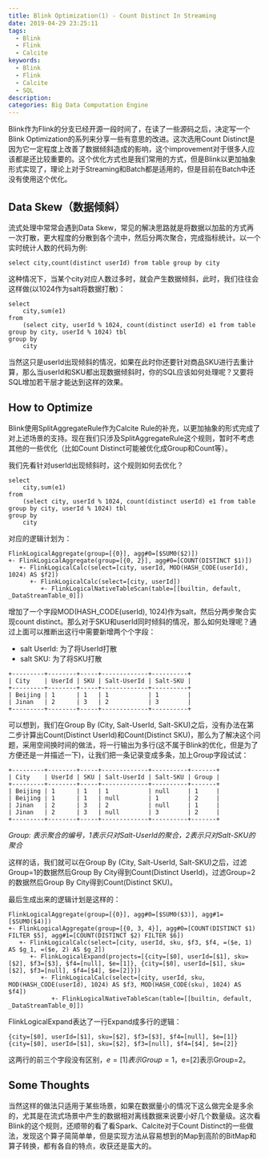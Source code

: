 ```yaml
---
title: Blink Optimization(1) - Count Distinct In Streaming
date: 2019-04-29 23:25:11
tags: 
  - Blink
  - Flink
  - Calcite
keywords: 
  - Blink
  - Flink
  - Calcite
  - SQL
description:
categories: Big Data Computation Engine
---
```


Blink作为Flink的分支已经开源一段时间了，在读了一些源码之后，决定写一个Blink Optimization的系列来分享一些有意思的改进。这次选用Count Distinct是因为它一定程度上改善了数据倾斜造成的影响，这个improvement对于很多人应该都是还比较重要的。这个优化方式也是我们常用的方式，但是Blink以更加抽象形式实现了，理论上对于Streaming和Batch都是适用的，但是目前在Batch中还没有使用这个优化。

## Data Skew（数据倾斜）

流式处理中常常会遇到Data Skew，常见的解决思路就是将数据以加盐的方式再一次打散，更大程度的分散到各个流中，然后分两次聚合，完成指标统计。以一个实时统计人数的代码为例:

```
select city,count(distinct userId) from table group by city
```

这种情况下，当某个city对应人数过多时，就会产生数据倾斜，此时，我们往往会这样做(以1024作为salt将数据打散)：

```
select
    city,sum(e1)
from
    (select city, userId % 1024, count(distinct userId) e1 from table group by city, userId % 1024) tbl
group by 
    city    
```

当然这只是userId出现倾斜的情况，如果在此时你还要针对商品SKU进行去重计算，那么当userId和SKU都出现数据倾斜时，你的SQL应该如何处理呢？又要将SQL增加若干层才能达到这样的效果。


## How to Optimize

Blink使用SplitAggregateRule作为Calcite Rule的补充，以更加抽象的形式完成了对上述场景的支持。现在我们只涉及SplitAggregateRule这个规则，暂时不考虑其他的一些优化（比如Count Distinct可能被优化成Group和Count等）。

我们先看针对userId出现倾斜时，这个规则如何去优化？

```
select
    city,sum(e1)
from
    (select city, userId % 1024, count(distinct userId) e1 from table group by city, userId % 1024) tbl
group by 
    city    
```

对应的逻辑计划为：

```
FlinkLogicalAggregate(group=[{0}], agg#0=[$SUM0($2)])
+- FlinkLogicalAggregate(group=[{0, 2}], agg#0=[COUNT(DISTINCT $1)])
   +- FlinkLogicalCalc(select=[city, userId, MOD(HASH_CODE(userId), 1024) AS $f2])
      +- FlinkLogicalCalc(select=[city, userId])
         +- FlinkLogicalNativeTableScan(table=[[builtin, default, _DataStreamTable_0]])
```

增加了一个字段MOD(HASH_CODE(userId), 1024)作为salt，然后分两步聚合实现count distinct。那么对于SKU和userId同时倾斜的情况，那么如何处理呢？通过上面可以推断出这行中需要新增两个个字段：

* salt UserId: 为了将UserId打散
* salt SKU: 为了将SKU打散

```
+---------+--------+-----+-------------+----------+
| City    | UserId | SKU | Salt-UserId | Salt-SKU |
+---------+--------+-----+-------------+----------+
| Beijing | 1      | 1   | 1           | 1        |
| Jinan   | 2      | 3   | 2           | 3        |
+---------+--------+-----+-------------+----------+
```

可以想到，我们在Group By (City, Salt-UserId, Salt-SKU)之后，没有办法在第二步计算出Count(Distinct UserId)和Count(Distinct SKU)，那么为了解决这个问题，采用空间换时间的做法，将一行输出为多行(这不属于Blink的优化，但是为了方便还是一并描述一下)，让我们把一条记录变成多条，加上Group字段试试：


```
+---------+--------+-----+-------------+----------+-------+
| City    | UserId | SKU | Salt-UserId | Salt-SKU | Group |
+---------+--------+-----+-------------+----------+-------+
| Beijing | 1      | 1   | 1           | null     | 1     |
| Beijing | 1      | 1   | null        | 1        | 2     |
| Jinan   | 2      | 3   | 2           | null     | 1     |
| Jinan   | 2      | 3   | null        | 3        | 2     |
+---------+--------+-----+-------------+----------+-------+
```

*Group: 表示聚合的编号，1表示只对Salt-UserId的聚合，2表示只对Salt-SKU的聚合*  

这样的话，我们就可以在Group By (City, Salt-UserId, Salt-SKU)之后，过滤Group=1的数据然后Group By City得到Count(Distinct UserId)，过滤Group=2的数据然后Group By City得到Count(Distinct SKU)。
  
最后生成出来的逻辑计划是这样的：

```
FlinkLogicalAggregate(group=[{0}], agg#0=[$SUM0($3)], agg#1=[$SUM0($4)])
+- FlinkLogicalAggregate(group=[{0, 3, 4}], agg#0=[COUNT(DISTINCT $1) FILTER $5], agg#1=[COUNT(DISTINCT $2) FILTER $6])
   +- FlinkLogicalCalc(select=[city, userId, sku, $f3, $f4, =($e, 1) AS $g_1, =($e, 2) AS $g_2])
      +- FlinkLogicalExpand(projects=[{city=[$0], userId=[$1], sku=[$2], $f3=[$3], $f4=[null], $e=[1]}, {city=[$0], userId=[$1], sku=[$2], $f3=[null], $f4=[$4], $e=[2]}])
         +- FlinkLogicalCalc(select=[city, userId, sku, MOD(HASH_CODE(userId), 1024) AS $f3, MOD(HASH_CODE(sku), 1024) AS $f4])
            +- FlinkLogicalNativeTableScan(table=[[builtin, default, _DataStreamTable_0]])
```

FlinkLogicalExpand表达了一行Expand成多行的逻辑：

```
{city=[$0], userId=[$1], sku=[$2], $f3=[$3], $f4=[null], $e=[1]}
{city=[$0], userId=[$1], sku=[$2], $f3=[null], $f4=[$4], $e=[2]}
```

这两行的前三个字段没有区别，$e=[1]表示Group=1，$e=[2]表示Group=2。

## Some Thoughts

当然这样的做法只适用于某些场景，如果在数据量小的情况下这么做完全是多余的，尤其是在流式场景中产生的数据相对离线数据来说要小好几个数量级。这次看Blink的这个规则，还顺带的看了看Spark、Calcite对于Count Distinct的一些做法，发现这个算子简简单单，但是实现方法从容易想到的Map到高阶的BitMap和算子转换，都有各自的特点，收获还是蛮大的。
